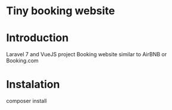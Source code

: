 
# Tiny booking website

# Introduction

Laravel 7 and VueJS project
Booking website similar to AirBNB or Booking.com

# Instalation

composer install
